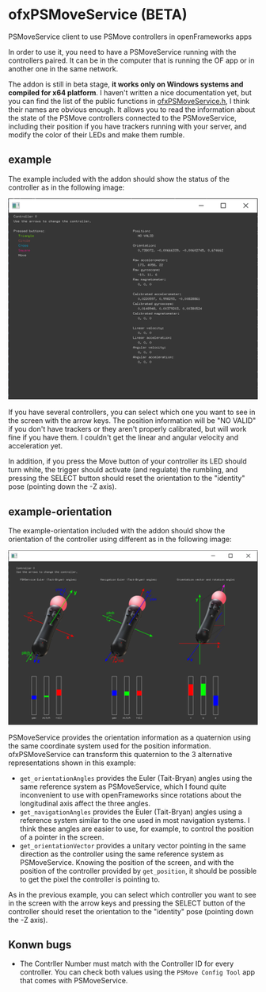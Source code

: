 # ofxPSMoveService (BETA)
PSMoveService client to use PSMove controllers in openFrameworks apps

In order to use it, you need to have a PSMoveService running with the controllers paired. It can be in the computer that is running the OF app or in another one in the same network.

The addon is still in beta stage, **it works only on Windows systems and compiled for x64 platform**. I haven't written a nice documentation yet, but you can find the list of the public functions in [ofxPSMoveService.h](https://github.com/DavidDiazGuerra/ofxPSMoveService/blob/master/src/ofxPSMoveService.h), I think their names are obvious enough. It allows you to read the information about the state of the PSMove controllers connected to the PSMoveService, including their position if you have trackers running with your server, and modify the color of their LEDs and make them rumble.

## example
The example included with the addon should show the status of the controller as in the following image:

<img src="example/screenshot.png" title="example screenshot">

If you have several controllers, you can select which one you want to see in the screen with the arrow keys. The position information will be "NO VALID" if you don't have trackers or they aren't properly calibrated, but will work fine if you have them. I couldn't get the linear and angular velocity and acceleration yet.

In addition, if you press the Move button of your controller its LED should turn white, the trigger should activate (and regulate) the rumbling, and pressing the SELECT button should reset the orientation to the "identity" pose (pointing down the -Z axis).

## example-orientation
The example-orientation included with the addon should show the orientation of the controller using different as in the following image:

<img src="example-orientation/screenshot.png" title="example-orientation screenshot">


PSMoveService provides the orientation information as a quaternion using the same coordinate system used for the position information. ofxPSMoveService can transform this quaternion to the 3 alternative representations shown in this example:

 - `get_orientationAngles` provides the Euler (Tait-Bryan) angles using the same reference system as PSMoveService, which I found quite inconvenient to use with openFrameworks since rotations about the longitudinal axis affect the three angles.
 - `get_navigationAngles` provides the Euler (Tait-Bryan) angles using a reference system similar to the one used in most navigation systems. I think these angles are easier to use, for example, to control the position of a pointer in the screen.
 - `get_orientationVector` provides a unitary vector pointing in the same direction as the controller using the same reference system as PSMoveService. Knowing the position of the screen, and with the position of the controller provided by `get_position`, it should be possible to get the pixel the controller is pointing to.

As in the previous example, you can select which controller you want to see in the screen with the arrow keys and pressing the SELECT button of the controller should reset the orientation to the "identity" pose (pointing down the -Z axis).

## Konwn bugs
 - The Contrller Number must match with the Controller ID for every controller. You can check both values using the `PSMove Config Tool` app that comes with PSMoveService.
